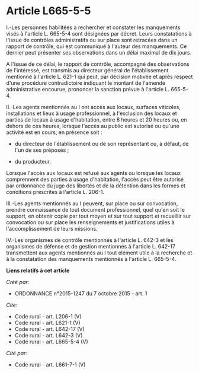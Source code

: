 # Article L665-5-5

I.-Les personnes habilitées à rechercher et constater les manquements visés à l'article L. 665-5-4 sont désignées par décret.
Leurs constatations à l'issue de contrôles administratifs ou sur place sont retracées dans un rapport de contrôle, qui est
communiqué à l'auteur des manquements. Ce dernier peut présenter ses observations dans un délai maximal de dix jours. 

A l'issue de ce délai, le rapport de contrôle, accompagné des observations de l'intéressé, est transmis au directeur général
de l'établissement mentionné à l'article L. 621-1 qui peut, par décision motivée et après respect d'une procédure
contradictoire indiquant le montant de l'amende administrative encourue, prononcer la sanction prévue à l'article L.
665-5-4. 

II.-Les agents mentionnés au I ont accès aux locaux, surfaces viticoles, installations et lieux à usage professionnel, à
l'exclusion des locaux et parties de locaux à usage d'habitation, entre 8 heures et 20 heures ou, en dehors de ces heures,
lorsque l'accès au public est autorisé ou qu'une activité est en cours, en présence soit :

- du directeur de l'établissement ou de son représentant ou, à défaut, de l'un de ses préposés ;

- du producteur. 

Lorsque l'accès aux locaux est refusé aux agents ou lorsque les locaux comprennent des parties à usage d'habitation, l'accès
peut être autorisé par ordonnance du juge des libertés et de la détention dans les formes et conditions prescrites à
l'article L. 206-1. 

III.-Les agents mentionnés au I peuvent, sur place ou sur convocation, prendre connaissance de tout document professionnel,
quel qu'en soit le support, en obtenir copie par tout moyen et sur tout support et recueillir sur convocation ou sur place
les renseignements et justifications utiles à l'accomplissement de leurs missions. 

IV.-Les organismes de contrôle mentionnés à l'article L. 642-3 et les organismes de défense et de gestion mentionnés à
l'article L. 642-17 transmettent aux agents mentionnés au I tout élément utile à la recherche et à la constatation des
manquements mentionnés à l'article L. 665-5-4.

**Liens relatifs à cet article**

_Créé par_:

  - ORDONNANCE n°2015-1247 du 7 octobre 2015 - art. 1

_Cite_:

  - Code rural - art. L206-1 (V)
  - Code rural - art. L621-1 (V)
  - Code rural - art. L642-17 (V)
  - Code rural - art. L642-3 (V)
  - Code rural - art. L665-5-4 (V)

_Cité par_:

  - Code rural - art. L661-7-1 (V)

